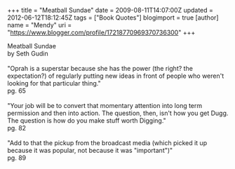 +++
title = "Meatball Sundae"
date = 2009-08-11T14:07:00Z
updated = 2012-06-12T18:12:45Z
tags = ["Book Quotes"]
blogimport = true 
[author]
	name = "Mendy"
	uri = "https://www.blogger.com/profile/17218770969370736300"
+++

Meatball Sundae<br />by Seth Gudin<br /><br />"Oprah is a superstar because she has the power (the right? the expectation?) of regularly putting new ideas in front of people who weren't looking for that particular thing."<br />pg. 65<br /><br />"Your job will be to convert that momentary attention into long term permission and then into action. The question, then, isn't how you get Dugg. The question is how do you make stuff worth Digging."<br />pg. 82<br /><br />"Add to that the pickup from the broadcast media (which picked it up because it was popular, not because it was "important")"<br />pg. 89
